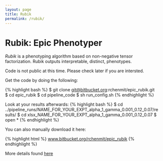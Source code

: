 ```yaml
---
layout: page
title: Rubik
permalink: /rubik/
---
```


# Rubik: Epic Phenotyper

*Rubik* is a phenotyping algorithm based on non-negative tensor factorization. Rubik outputs interpretable, distinct, phenotypes.


Code is not public at this time. Please check later if you are intersted.

Get the code by doing the following:

{% highlight bash %}
 $ git clone git@bitbucket.org:rchenmit/epic_rubik.git
 $ cd epic_rubik
 $ cd pipeline_code
 $ sh run_config.sh
{% endhighlight %}

Look at your results afterwards:
{% highlight bash %}
 $ cd ../pipeline_runs/NAME_FOR_YOUR_EXPT_alpha_1_gamma_0.001_0.12_0.07/results/
 $ cd xlsx_NAME_FOR_YOUR_EXPT_alpha_1_gamma_0.001_0.12_0.07
 $ open * 
{% endhighlight %}



You can also manually download it here:

{% highlight html %}
 www.bitbucket.org/rchenmit/epic_rubik
{% endhighlight %}


More details found [here](/rubik/)
